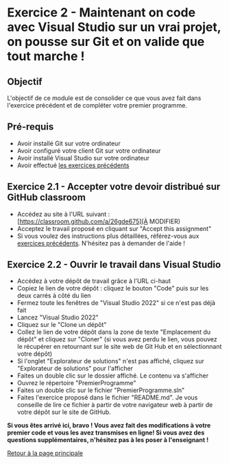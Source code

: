 # Exercice 2 - Maintenant on code avec Visual Studio sur un vrai projet, on pousse sur Git et on valide que tout marche !

## Objectif

L'objectif de ce module est de consolider ce que vous avez fait dans l'exercice précédent et de compléter votre premier programme.

## Pré-requis

- Avoir installé Git sur votre ordinateur
- Avoir configuré votre client Git sur votre ordinateur
- Avoir installé Visual Studio sur votre ordinateur
- Avoir effectué [les exercices précédents](EXERCICES01.md)

## Exercice 2.1 - Accepter votre devoir distribué sur GitHub classroom

- Accédez au site à l'URL suivant : [https://classroom.github.com/a/26gde675](À MODIFIER)
- Acceptez le travail proposé en cliquant sur "Accept this assignment"
- Si vous voulez des instructions plus détaillées, référez-vous aux [exercices précédents](EXERCICES01.md). N'hésitez pas à demander de l'aide !

## Exercice 2.2 - Ouvrir le travail dans Visual Studio

- Accédez à votre dépôt de travail grâce à l'URL ci-haut
- Copiez le lien de votre dépôt : cliquez le bouton "Code" puis sur les deux carrés à côté du lien
- Fermez toute les fenêtres de "Visual Studio 2022" si ce n'est pas déjà fait
- Lancez "Visual Studio 2022"
- Cliquez sur le "Clone un dépôt"
- Collez le lien de votre dépôt dans la zone de texte "Emplacement du dépôt" et cliquez sur "Cloner" (si vous avez perdu le lien, vous pouvez le récupérer en retournant sur le site web de Git Hub et en sélectionnant votre dépôt)
- Si l'onglet "Explorateur de solutions" n'est pas affiché, cliquez sur "Explorateur de solutions" pour l'afficher
- Faites un double clic sur le dossier affiché. Le contenu va s'afficher
- Ouvrez le répertoire "PremierProgramme"
- Faites un double clic sur le fichier "PremierProgramme.sln"
- Faites l'exercice proposé dans le fichier "README.md". Je vous conseille de lire ce fichier à partir de votre navigateur web à partir de votre dépôt sur le site de GitHub.

**Si vous êtes arrivé ici, bravo ! Vous avez fait des modifications à votre premier code et vous les avez transmises en ligne! Si vous avez des questions supplémentaires, n'hésitez pas à les poser à l'enseignant !**

[Retour à la page principale](README.md)
